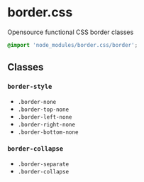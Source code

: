 # border.css
Opensource functional CSS border classes

```css
@import 'node_modules/border.css/border';
```

## Classes

### `border-style`
- `.border-none`
- `.border-top-none`
- `.border-left-none`
- `.border-right-none`
- `.border-bottom-none`

### `border-collapse`
- `.border-separate`
- `.border-collapse`
